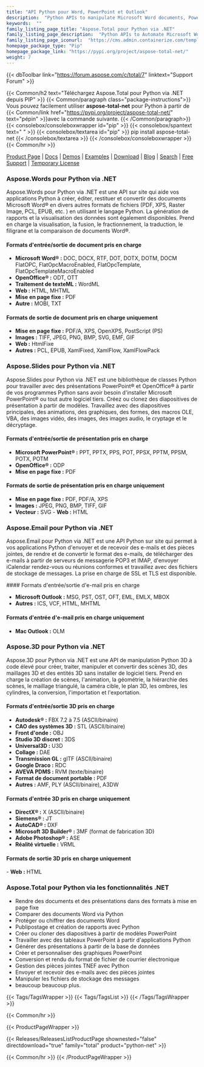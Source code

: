 ```yaml
---
title: "API Python pour Word, PowerPoint et Outlook"
description:  "Python APIs to manipulate Microsoft Word documents, PowerPoint presentations and Outlook email Formats"
keywords:  ""
family_listing_page_title: "Aspose.Total pour Python via .NET"
family_listing_page_description:  "Python APIs to Automate Microsoft Word and PowerPoint Files Manipulate Microsoft Word documents, PowerPoint presentations and Outlook email Formats"
family_listing_page_iconurl:  "https://cms.admin.containerize.com/templates/aspose/img/products/total/aspose_total-for-python-via-net.svg"
homepage_package_type: "Pip"
homepage_package_link: "https://pypi.org/project/aspose-total-net/"
weight: 7
---
```


{{< dbToolbar link="https://forum.aspose.com/c/total/7" linktext="Support Forum" >}}

{{< Common/h2 text="Téléchargez Aspose.Total pour Python via .NET depuis PIP"  >}}
{{< Common/paragraph class="package-instructions">}}
Vous pouvez facilement utiliser <b>aspose-total-net</b> pour Python à partir de
{{< Common/link href="https://pypi.org/project/aspose-total-net/" text="pépin"  >}}avec la commande suivante.
{{< /Common/paragraph>}}
{{< consolebox/consoleboxwrapper id="pip" >}}
       {{< consolebox/spantext text=" " >}}
       {{< consolebox/textarea id="pip" >}} pip install aspose-total-net {{< /consolebox/textarea >}}
{{< /consolebox/consoleboxwrapper >}}
{{< Common/hr >}}

[Product Page](https://products.aspose.com/total/python-net) | [Docs](https://docs.aspose.com/total/pythonnet/) | [Demos](https://products.aspose.app/total/family) | [Examples](https://aspose.github.io/) | [Download](https://downloads.aspose.com/total/pythonnet) | [Blog](https://blog.aspose.com/category/total/) | [Search](https://search.aspose.com/) | [Free Support](https://forum.aspose.com/c/total/7) | [Temporary License](https://purchase.aspose.com/temporary-license)

### Aspose.Words pour Python via .NET

Aspose.Words pour Python via .NET est une API sur site qui aide vos applications Python à créer, éditer, restituer et convertir des documents Microsoft Word® en divers autres formats de fichiers (PDF, XPS, Raster Image, PCL, EPUB, etc. ) en utilisant le langage Python. La génération de rapports et la visualisation des données sont également disponibles. Prend en charge la visualisation, la fusion, le fractionnement, la traduction, le filigrane et la comparaison de documents Word®.

#### Formats d'entrée/sortie de document pris en charge

- **Microsoft Word® :** DOC, DOCX, RTF, DOT, DOTX, DOTM, DOCM FlatOPC, FlatOpcMacroEnabled, FlatOpcTemplate, FlatOpcTemplateMacroEnabled
- **OpenOffice® :** ODT, OTT
- **Traitement de texteML :** WordML
- **Web :** HTML, MHTML
- **Mise en page fixe :** PDF
- **Autre :** MOBI, TXT

#### Formats de sortie de document pris en charge uniquement

- **Mise en page fixe :** PDF/A, XPS, OpenXPS, PostScript (PS)
- **Images :** TIFF, JPEG, PNG, BMP, SVG, EMF, GIF
- **Web :** HtmlFixe
- **Autres :** PCL, EPUB, XamlFixed, XamlFlow, XamlFlowPack

### Aspose.Slides pour Python via .NET

Aspose.Slides pour Python via .NET est une bibliothèque de classes Python pour travailler avec des présentations PowerPoint® et OpenOffice® à partir de vos programmes Python sans avoir besoin d'installer Microsoft PowerPoint® ou tout autre logiciel tiers. Créez ou clonez des diapositives de présentation à partir de modèles. Travaillez avec des diapositives principales, des animations, des graphiques, des formes, des macros OLE, VBA, des images vidéo, des images, des images audio, le cryptage et le décryptage.

#### Formats d'entrée/sortie de présentation pris en charge

- **Microsoft PowerPoint® :** PPT, PPTX, PPS, POT, PPSX, PPTM, PPSM, POTX, POTM
- **OpenOffice® :** ODP
- **Mise en page fixe :** PDF

#### Formats de sortie de présentation pris en charge uniquement

- **Mise en page fixe :** PDF, PDF/A, XPS
- **Images :** JPEG, PNG, BMP, TIFF, GIF
- **Vecteur :** SVG
- **Web :** HTML

### Aspose.Email pour Python via .NET

Aspose.Email pour Python via .NET est une API Python sur site qui permet à vos applications Python d'envoyer et de recevoir des e-mails et des pièces jointes, de rendre et de convertir le format des e-mails, de télécharger des e-mails à partir de serveurs de messagerie POP3 et IMAP, d'envoyer iCalendar rendez-vous ou réunions conformes et travaillez avec des fichiers de stockage de messages. La prise en charge de SSL et TLS est disponible.

#### Formats d'entrée/sortie d'e-mail pris en charge

- **Microsoft Outlook :** MSG, PST, OST, OFT, EML, EMLX, MBOX
- **Autres :** ICS, VCF, HTML, MHTML

#### Formats d'entrée d'e-mail pris en charge uniquement

- **Mac Outlook :** OLM

### Aspose.3D pour Python via .NET

Aspose.3D pour Python via .NET est une API de manipulation Python 3D à code élevé pour créer, traiter, manipuler et convertir des scènes 3D, des maillages 3D et des entités 3D sans installer de logiciel tiers. Prend en charge la création de scènes, l'animation, la géométrie, la hiérarchie des scènes, le maillage triangulé, la caméra cible, le plan 3D, les ombres, les cylindres, la conversion, l'importation et l'exportation.

#### Formats d'entrée/sortie 3D pris en charge

- **Autodesk® :** FBX 7.2 à 7.5 (ASCII/binaire)
- **CAO des systèmes 3D :** STL (ASCII/binaire)
- **Front d'onde :** OBJ
- **Studio 3D discret :** 3DS
- **Universal3D :** U3D
- **Collage :** DAE
- **Transmission GL :** glTF (ASCII/binaire)
- **Google Draco :** RDC
- **AVEVA PDMS :** RVM (texte/binaire)
- **Format de document portable :** PDF
- **Autres :** AMF, PLY (ASCII/binaire), A3DW

#### Formats d'entrée 3D pris en charge uniquement

- **DirectX® :** X (ASCII/binaire)
- **Siemens® :** JT
- **AutoCAD® :** DXF
- **Microsoft 3D Builder® :** 3MF (format de fabrication 3D)
- **Adobe Photoshop® :** ASE
- **Réalité virtuelle :** VRML

#### Formats de sortie 3D pris en charge uniquement

- **Web :** HTML

### Aspose.Total pour Python via les fonctionnalités .NET

- Rendre des documents et des présentations dans des formats à mise en page fixe
- Comparer des documents Word via Python
- Protéger ou chiffrer des documents Word
- Publipostage et création de rapports avec Python
- Créer ou cloner des diapositives à partir de modèles PowerPoint
- Travailler avec des tableaux PowerPoint à partir d'applications Python
- Générer des présentations à partir de la base de données
- Créer et personnaliser des graphiques PowerPoint
- Conversion et rendu du format de fichier de courrier électronique
- Gestion des pièces jointes TNEF avec Python
- Envoyer et recevoir des e-mails avec des pièces jointes
- Manipuler les fichiers de stockage des messages
- beaucoup beaucoup plus.

{{< Tags/TagsWrapper >}}
 {{< Tags/TagsList >}}
{{< /Tags/TagsWrapper >}}

{{< Common/hr >}}

{{< ProductPageWrapper >}}
<!-- ReleasesListProductPage-->
   {{< Releases/ReleasesListProductPage shownested="false"  directdownload="true" family="total" product="python-net" >}}
<!-- /ReleasesListProductPage-->
{{< Common/hr >}}
{{< /ProductPageWrapper >}}

